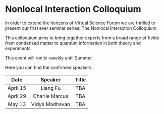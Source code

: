 # Nonlocal Interaction Colloquium

In order to extend the horizons of Virtual Science Forum we are thrilled to present our first ever seminar series: The Nonlocal Interaction Colloquium.

This colloquium aims to bring together experts from a broad range of fields from condensed matter to quantum information in both theory and experiments.

This event will run bi-weekly until Summer.

Here you can find the confirmed speakers:

|   Date   |     Speaker    | Title |
|:--------:|:--------------:|:-----:|
| April 15 |    Liang Fu    |  TBA  |
| April 29 | Charlie Marcus |  TBA  |
|  May 13  | Vidya Madhavan |  TBA  |
